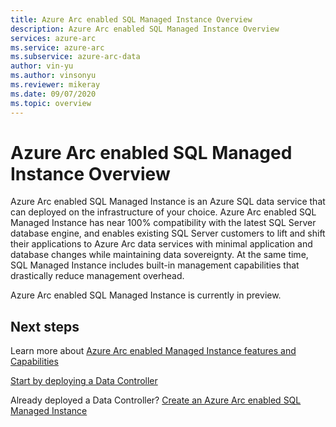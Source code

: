 ```yaml
---
title: Azure Arc enabled SQL Managed Instance Overview
description: Azure Arc enabled SQL Managed Instance Overview
services: azure-arc
ms.service: azure-arc
ms.subservice: azure-arc-data
author: vin-yu
ms.author: vinsonyu
ms.reviewer: mikeray
ms.date: 09/07/2020
ms.topic: overview
---
```


# Azure Arc enabled SQL Managed Instance Overview

Azure Arc enabled SQL Managed Instance is an Azure SQL data service that can deployed on the infrastructure of your choice. Azure Arc enabled SQL Managed Instance has near 100% compatibility with the latest SQL Server database engine, and enables existing SQL Server customers to lift and shift their applications to Azure Arc data services with minimal application and database changes while maintaining data sovereignty. At the same time, SQL Managed Instance includes built-in management capabilities that drastically reduce management overhead. 

Azure Arc enabled SQL Managed Instance is currently in preview.


## Next steps
Learn more about [Azure Arc enabled Managed Instance features and Capabilities](../linktoMIAAcapabilites.md)

[Start by deploying a Data Controller](../create-data-controller.md)

Already deployed a Data Controller? [Create an Azure Arc enabled SQL Managed Instance](../create-sql-managed-instance.md)